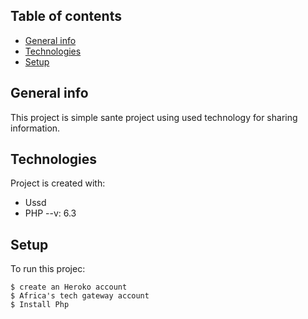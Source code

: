 ## Table of contents
* [General info](#general-info)
* [Technologies](#technologies)
* [Setup](#setup)

## General info
This project is simple sante project using used technology for sharing information.
	
## Technologies
Project is created with:
* Ussd
* PHP --v: 6.3
	
## Setup
To run this projec:

```
$ create an Heroko account
$ Africa's tech gateway account
$ Install Php
